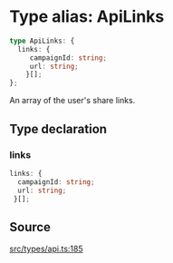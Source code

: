 # Type alias: ApiLinks

```ts
type ApiLinks: {
  links: {
     campaignId: string;
     url: string;
    }[];
};
```

An array of the user's share links.

## Type declaration

### links

```ts
links: {
  campaignId: string;
  url: string;
 }[];
```

## Source

[src/types/api.ts:185](https://github.com/torque-labs/torque-ts-sdk/blob/60b058a1261e69e5eb8f4ad7130e050df24bb92d/src/types/api.ts#L185)
